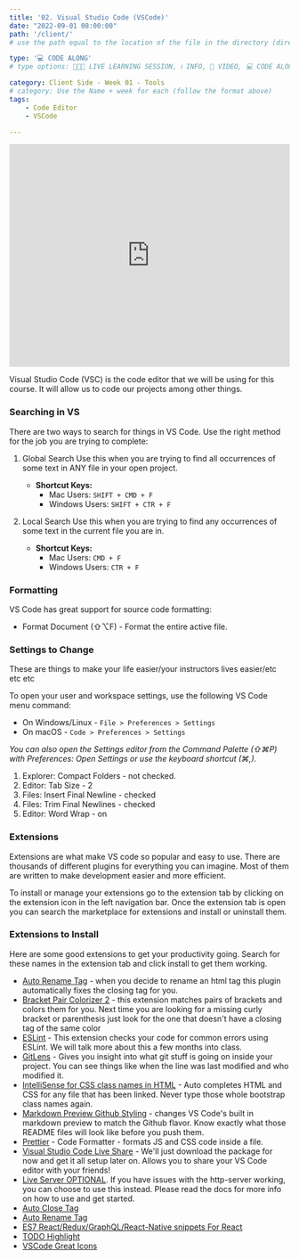 ```yaml
---
title: '02. Visual Studio Code (VSCode)'
date: "2022-09-01 08:00:00"
path: '/client/'
# use the path equal to the location of the file in the directory (directory structure)

type: '💻 CODE ALONG'
# type options: 👩🏽‍🏫 LIVE LEARNING SESSION, ℹ️ INFO, 🎥 VIDEO, 💻 CODE ALONG, 🥼LAB, ↩️ REVIEW/NOTES, 👥 GROUP LEARNING, 👷🏼‍♂️ GROUP PROJECT, 🧠 ASSESSMENT, 📝 ASSIGNMENT

category: Client Side - Week 01 - Tools
# category: Use the Name + week for each (follow the format above)
tags: 
    - Code Editor
    - VSCode

---
```

<iframe width="100%" height="400" src="https://www.youtube.com/embed/JOFZ_v9Ju7c" title="YouTube video player" frameborder="0" allow="accelerometer; autoplay; clipboard-write; encrypted-media; gyroscope; picture-in-picture" allowfullscreen></iframe>

Visual Studio Code (VSC) is the code editor that we will be using for this course. It will allow us to code our projects among other things.
 
### Searching in VS
There are two ways to search for things in VS Code. Use the right method for the job you are trying to complete:
 
1. Global Search Use this when you are trying to find all occurrences of some text in ANY file in your open project.
    - **Shortcut Keys:**
        - Mac Users: `SHIFT + CMD + F`
        - Windows Users: `SHIFT + CTR + F`
 
1. Local Search Use this when you are trying to find any occurrences of some text in the current file you are in.
    - **Shortcut Keys:**
        - Mac Users: `CMD + F`
        - Windows Users: `CTR + F`
 
### Formatting
VS Code has great support for source code formatting:
- Format Document (⇧⌥F) - Format the entire active file.
 
### Settings to Change
These are things to make your life easier/your instructors lives easier/etc etc etc
 
To open your user and workspace settings, use the following VS Code menu command:
- On Windows/Linux - `File > Preferences > Settings`
- On macOS - `Code > Preferences > Settings`
 
_You can also open the Settings editor from the Command Palette (⇧⌘P) with Preferences: Open Settings or use the keyboard shortcut (⌘,)._
 
1. Explorer: Compact Folders - not checked. 
1. Editor: Tab Size - 2
1. Files: Insert Final Newline - checked
1. Files: Trim Final Newlines - checked
1. Editor: Word Wrap - on
 
### Extensions
Extensions are what make VS code so popular and easy to use. There are thousands of different plugins for everything you can imagine. Most of them are written to make development easier and more efficient.

To install or manage your extensions go to the extension tab by clicking on the extension icon in the left navigation bar. Once the extension tab is open you can search the marketplace for extensions and install or uninstall them.
 
### Extensions to Install
Here are some good extensions to get your productivity going. Search for these names in the extension tab and click install to get them working.
- [Auto Rename Tag](https://github.com/formulahendry/vscode-auto-rename-tag) - when you decide to rename an html tag this plugin automatically fixes the closing tag for you.
- [Bracket Pair Colorizer 2](https://marketplace.visualstudio.com/items?itemName=CoenraadS.bracket-pair-colorizer-2) - this extension matches pairs of brackets and colors them for you. Next time you are looking for a missing curly bracket or parenthesis just look for the one that doesn't have a closing tag of the same color
- [ESLint](https://github.com/Microsoft/vscode-eslint) - This extension checks your code for common errors using ESLint. We will talk more about this a few months into class.
- [GitLens](https://github.com/eamodio/vscode-gitlens) - Gives you insight into what git stuff is going on inside your project. You can see things like when the line was last modified and who modified it.
- [IntelliSense for CSS class names in HTML](https://github.com/Zignd/HTML-CSS-Class-Completion) - Auto completes HTML and CSS for any file that has been linked. Never type those whole bootstrap class names again.
- [Markdown Preview Github Styling](https://github.com/mjbvz/vscode-github-markdown-preview-style) - changes VS Code's built in markdown preview to match the Github flavor. Know exactly what those README files will look like before you push them.
- [Prettier](https://github.com/prettier/prettier-vscode) - Code Formatter - formats JS and CSS code inside a file.
- [Visual Studio Code Live Share](https://docs.microsoft.com/en-us/visualstudio/liveshare/use/vscode) - We'll just download the package for now and get it all setup later on. Allows you to share your VS Code editor with your friends!
- [Live Server OPTIONAL](https://marketplace.visualstudio.com/items?itemName=ritwickdey.LiveServer). If you have issues with the http-server working, you can choose to use this instead. Please read the docs for more info on how to use and get started.
- [Auto Close Tag](https://marketplace.visualstudio.com/items?itemName=formulahendry.auto-close-tag)
- [Auto Rename Tag](https://marketplace.visualstudio.com/items?itemName=formulahendry.auto-rename-tag)
- [ES7 React/Redux/GraphQL/React-Native snippets For React](https://marketplace.visualstudio.com/items?itemName=dsznajder.es7-react-js-snippets)
- [TODO Highlight](https://marketplace.visualstudio.com/items?itemName=wayou.vscode-todo-highlight)
- [VSCode Great Icons](https://marketplace.visualstudio.com/items?itemName=emmanuelbeziat.vscode-great-icons)
